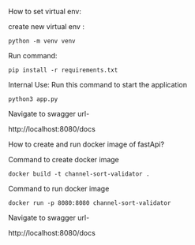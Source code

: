 How to set virtual env:

create new virtual env :

```
python -m venv venv
```

Run command:

```
pip install -r requirements.txt

```

Internal Use: Run this command to start the application

```
python3 app.py
```

Navigate to swagger url-

http://localhost:8080/docs

How to create and run docker image of fastApi?

Command to create docker image

```
docker build -t channel-sort-validator .
```

Command to run docker image

```
docker run -p 8080:8080 channel-sort-validator
```

Navigate to swagger url-

http://localhost:8080/docs
